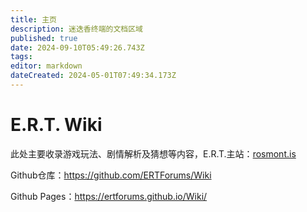 ```yaml
---
title: 主页
description: 迷迭香终端的文档区域
published: true
date: 2024-09-10T05:49:26.743Z
tags: 
editor: markdown
dateCreated: 2024-05-01T07:49:34.173Z
---
```


# E.R.T. Wiki
此处主要收录游戏玩法、剧情解析及猜想等内容，E.R.T.主站：[rosmont.is](https://rosmont.is)

Github仓库：https://github.com/ERTForums/Wiki

Github Pages：https://ertforums.github.io/Wiki/